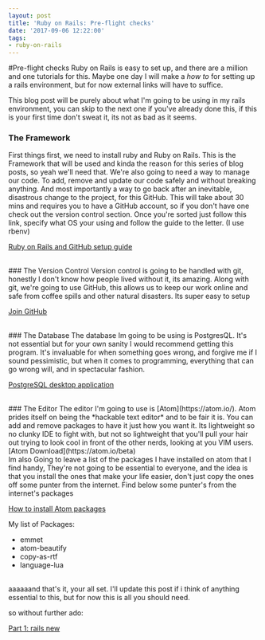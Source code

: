 ```yaml
---
layout: post
title: 'Ruby on Rails: Pre-flight checks'
date: '2017-09-06 12:22:00'
tags:
- ruby-on-rails
---
```


#Pre-flight checks
Ruby on Rails is easy to set up, and there are a million and one tutorials for this. Maybe one day I will make a *how to* for setting up a rails environment, but for now external links will have to suffice.

This blog post will be purely about what I'm going to be using in my rails environment, you can skip to the next one if you've already done this, if this is your first time don't sweat it, its not as bad as it seems.
<br>
### The Framework
First things first, we need to install ruby and Ruby on Rails. This is the Framework that will be used and kinda the reason for this series of blog posts, so yeah we'll need that. We're also going to need a way to manage our code. To add, remove and update our code safely and without breaking anything. And most importantly a way to go back after an inevitable, disastrous change to the project, for this GitHub. This will take about 30 mins and requires you to have a GitHub account, so if you don't have one check out the version control section. Once you're sorted just follow this link, specify what OS your using and follow the guide to the letter. (I use rbenv)

[Ruby on Rails and GitHub setup guide](https://gorails.com/setup/ubuntu/16.04)

<br>
### The Version Control
Version control is going to be handled with git, honestly I don't know how people lived without it, its amazing. Along with git, we're going to use GitHub, this allows us to keep our work online and safe from coffee spills and other natural disasters. Its super easy to setup

[Join GitHub](https://github.com/join)

<br>
### The Database
The database Im going to be using is PostgresQL. It's not essential but for your own sanity I would recommend getting this program. It's invaluable for when something goes wrong, and forgive me if I sound pessimistic, but when it comes to programming, everything that can go wrong will, and in spectacular fashion.

[PostgreSQL desktop application](https://postgresapp.com/)

<br>
### The Editor
The editor I'm going to use is [Atom](https://atom.io/). Atom prides itself on being the *hackable text editor* and to be fair it is. You can add and remove packages to have it just how you want it. Its lightweight so no clunky IDE to fight with, but not so lightweight that you'll pull your hair out trying to look cool in front of the other nerds, looking at you VIM users.
[Atom Download](https://atom.io/beta)
<br>
Im also Going to leave a list of the packages I have installed on atom that I find handy, They're not going to be essential to everyone, and the idea is that you install the ones that make your life easier, don't just copy the ones off some punter from the internet. Find below some punter's from the internet's packages

[How to install Atom packages](http://flight-manual.atom.io/using-atom/sections/atom-packages/)

My list of Packages:

* emmet
* atom-beautify
* copy-as-rtf
* language-lua

<br>
aaaaaand that's it, your all set.
I'll update this post if i think of anything essential to this, but for now this is all you should need.

so without further ado:

[Part 1: rails new](http://www.breen.ie)